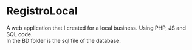 # RegistroLocal
A web application that I created for a local business. Using PHP, JS and SQL code. <br>
In the BD folder is the sql file of the database.
